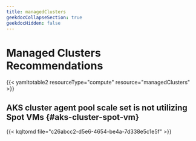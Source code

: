 ```yaml
---
title: managedClusters
geekdocCollapseSection: true
geekdocHidden: false
---
```

# Managed Clusters Recommendations

{{< yamltotable2 resourceType="compute" resource="managedClusters" >}}


## AKS cluster agent pool scale set is not utilizing Spot VMs {#aks-cluster-spot-vm}

{{< kqltomd file="c26abcc2-d5e6-4654-be4a-7d338e5c1e5f" >}}


<!----


{{< dynamicmarkdown resourceType="compute" resource="managedClusters" >}}


{{< highlight yaml >}}
- description: AKS cluster agent pool scale set is not utilizing Spot VMs
  acorlGuid: c26abcc2-d5e6-4654-be4a-7d338e5c1e5f
  recommendationTypeId: null
  recommendationControl: UsageOptimization/OptimizeResources
  recommendationImpact: Medium
  recommendationResourceType: Microsoft.containerservice/managedclusters
  recommendationMetadataState: Active
  remediationAction: |
    Consider enabling Spot VMs for this AKS cluster to optimize costs, as Spot VMs offer significantly lower pricing compared to regular VMs
  potentialBenefits: Optimize existing resources
  pgVerified: true
  publishedToLearn: false
  automationAvailable: true
  tags: null
  learnMoreLink:
    - name: xx
      url: "https://aka.ms/finops/toolkit"
{{< /highlight >}}


{{< yamltotable file="azure-resources/xx/yy/recommendations" >}}

 -->

<!-- TO DO

{{< kqltomd file="content\azure-resources\compute\managedClusters\kql\c26abcc2-d5e6-4654-be4a-7d338e5c1e5f.kql" >}}

Work on the tables.html shortcut to make it dinamic. 

{{< table file="recommendations\azure-resources\compute\disks\recommendations" >}}
 -->

